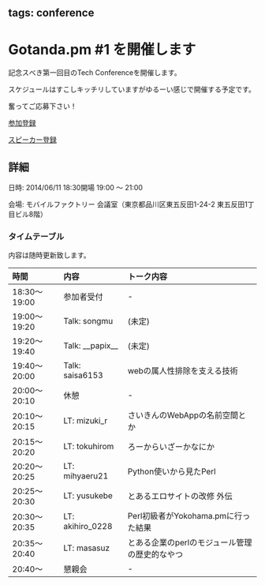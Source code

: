 tags: conference
---
# Gotanda.pm #1 を開催します

記念スべき第一回目のTech Conferenceを開催します。

スケジュールはすこしキッチリしていますがゆるーい感じで開催する予定です。

奮ってご応募下さい！



[参加登録](http://www.zusaar.com/event/10397006)

[スピーカー登録](http://www.zusaar.com/event/10397007)

## 詳細

日時: 2014/06/11 18:30開場 19:00 〜 21:00

会場: モバイルファクトリー 会議室（東京都品川区東五反田1-24-2 東五反田1丁目ビル8階）

### タイムテーブル

内容は随時更新致します。

| 時間         | 内容                 | トーク内容                                     |
|:-------------|:---------------------|:-----------------------------------------------|
| 18:30〜19:00 | 参加者受付           | -                                              |
| 19:00〜19:20 | Talk: songmu         | (未定)                                         |
| 19:20〜19:40 | Talk: \_\_papix\_\_  | (未定)                                         |
| 19:40〜20:00 | Talk: saisa6153      | webの属人性排除を支える技術                    |
| 20:00〜20:10 | 休憩                 | -                                              |
| 20:10〜20:15 | LT: mizuki_r         | さいきんのWebAppの名前空間とか                 |
| 20:15〜20:20 | LT: tokuhirom        | ろーからいざーかなにか                         |
| 20:20〜20:25 | LT: mihyaeru21       | Python使いから見たPerl                         |
| 20:25〜20:30 | LT: yusukebe         | とあるエロサイトの改修 外伝                    |
| 20:30〜20:35 | LT: akihiro_0228     | Perl初級者がYokohama.pmに行った結果            |
| 20:35〜20:40 | LT: masasuz          | とある企業のperlのモジュール管理の歴史的なやつ |
| 20:40〜      | 懇親会               | -                                              |


